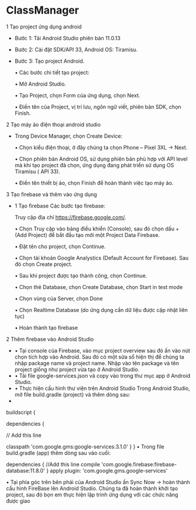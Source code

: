 # ClassManager
1 Tạo project ứng dụng android

+ Bước 1: Tải Android Studio phiên bản 11.0.13
+ Bước 2: Cài đặt SDK/API 33, Android OS: Tiramisu.
+ Bước 3: Tạo project Android.	

  •	Các bước chi tiết tạo project:

  •	Mở Android Studio.

  •	Tạo Project, chọn Form của ứng dụng, chọn Next.

  •	Điền tên của Project, vị trí lưu, ngôn ngữ viết, phiên bản SDK, chọn Finish.


2 Tạo máy ảo điện thoại android studio
+ Trong Device Manager, chọn Create Device:

  •	Chọn kiểu điện thoại, ở đây chúng ta chọn Phone – Pixel 3XL -> Next.
  
  •	Chọn phiên bản Android OS, sử dụng phiên bản phù hợp với API level mà khi tạo project đã chọn, ứng dụng đang phát triển sử dụng OS Tiramisu ( API 33).
  
  •	Điền tên thiết bị ảo, chọn Finish để hoàn thành việc tạo máy ảo.
  
3 Tạo firebase và thêm vào ứng dụng
+ 1 Tạo firebase
    Các bước tạo firebase: 

    Truy cập địa chỉ https://firebase.google.com/.

     •	Chọn Truy cập vào bảng điều khiển (Console), sau đó chọn dấu + (Add Project) để bắt đầu tạo mới một Project Data Firebase.
 
     •	Đặt tên cho project, chọn Continue.
 
     •	Chọn tài khoản Google Analystics (Default Account for Firebase). Sau đó chọn Create project.
 
    •	Sau khi project được tạo thành công, chọn Continue.

    •	Chọn thẻ Database, chọn Create Database, chọn Start in test mode
    
    •	Chọn vùng của Server, chọn Done
    
    •	Chọn Realtime Database (do ứng dụng cần dữ liệu được cập nhật liên tục)
    
    •	Hoàn thành tạo firebase
    
2 Thêm firebase vào Android Studio

+ •	Tại console của Firebase, vào mục project overview sau đó ấn vào nút chọn tích hợp vào Android. Sau đó có một sửa sổ hiện thị để chúng ta nhập package name và project name. Nhập vào tên package và tên project giống như project vừa tạo ở Android Studio.
+ •	Tải file google-services.json và copy vào trong thư mục app ở Android Studio.
+ •	Thực hiện cấu hình thư viện trên Android Studio Trong Android Studio, mở file build.gradle (project) và thêm dòng sau:
+ 
buildscript {

dependencies {

// Add this line

classpath 'com.google.gms:google-services:3.1.0'
}
}
•	Trong file build.gradle (app) thêm dòng sau vào cuối:

dependencies {
    //Add this line
    compile 'com.google.firebase:firebase-database:11.8.0'
}
apply plugin: 'com.google.gms.google-services'

•	Tại phía góc trên bên phải của Android Studio ấn Sync Now -> hoàn thành cấu hình FireBase lên Android Studio.
Chúng ta đã hoàn thành khởi tạo project, sau đó bọn em thực hiện lập trình ứng dụng với các chức năng được giao

